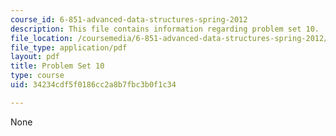 ```yaml
---
course_id: 6-851-advanced-data-structures-spring-2012
description: This file contains information regarding problem set 10.
file_location: /coursemedia/6-851-advanced-data-structures-spring-2012/34234cdf5f0186cc2a8b7fbc3b0f1c34_MIT6_851S12_ps10.pdf
file_type: application/pdf
layout: pdf
title: Problem Set 10
type: course
uid: 34234cdf5f0186cc2a8b7fbc3b0f1c34

---
```

None